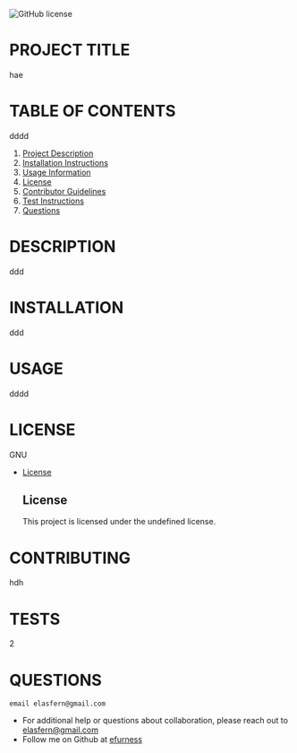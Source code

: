 ![GitHub license](https://img.shields.io/badge/license-undefined-blue.svg)
# PROJECT TITLE 
 hae
# TABLE OF CONTENTS 
 dddd
1. [Project Description](#project-description)
2. [Installation Instructions](#installation)
3. [Usage Information](#usage)
4. [License](#license)
5. [Contributor Guidelines](#contributors)
6. [Test Instructions](#tests)
7. [Questions](#questions)
# DESCRIPTION 
 ddd
# INSTALLATION 
 ddd
# USAGE 
 dddd
# LICENSE 
 GNU
  
* [License](#license)

  ## License
    This project is licensed under the undefined license.
# CONTRIBUTING 
hdh
# TESTS 
 2
# QUESTIONS 
 
    email elasfern@gmail.com
* For additional help or questions about collaboration, please reach out to elasfern@gmail.com
* Follow me on Github at [efurness](http://github.com/efurness)